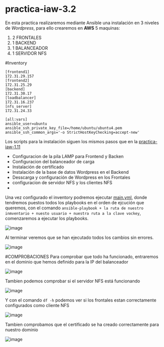 # practica-iaw-3.2

En esta practica realizaremos mediante Ansible una instalación en 3 niveles de *Wordpress*, para ello crearemos en **AWS** 5 maquinas:
1. 2 FRONTALES
2. 1 BACKEND
3. 1 BALANCEADOR
4. 1 SERVIDOR NFS

#Inventory
````
[frontend1]
172.31.29.157
[frontend2]
172.31.25.29
[backend]
172.31.30.17
[loadbalancer]
172.31.16.237
[nfs_server]
172.31.24.33

[all:vars]
ansible_user=ubuntu
ansible_ssh_private_key_file=/home/ubuntu/ubuntu4.pem
ansible_ssh_common_args='-o StrictHostKeyChecking=accept-new'
````
Los scripts para la instalación siguen los mismos pasos que en la [practica-iaw-1.11](https://github.com/marinaferb92/practica-iaw-1.11)
- Configuracion de la pila LAMP para Frontend y Backen
- Configuracion del balanceador de carga
- Instalación de certificado
- Instalación de la base de datos Wordpress en el Backend
- Desscarga y configuración de Wordpress en los Frontales
- configuracion de servidor NFS y los clientes NFS
- 
Una vez configurado el inventory podremos ejecutar [main.yml]([main.yml](https://github.com/marinaferb92/practica-iaw-3.2/blob/256f167f6713fecf8a3c9a1a2b1cedb64fe481bd/main.yml)), donde tendremos puestos todos los playbooks en el orden de ejcución que queremos, con el comando `ansible-playbook + la ruta de nuestro inmventario + nuesto usuario + nuestra ruta a la clave vockey`, comenzaremos a ejecutar los playbooks.

![image](https://github.com/user-attachments/assets/dbf5d279-538a-466e-9bc1-e9d6c1e21d00)

Al terminar veremos que se han ejecutado todos los cambios sin errores.

![image](https://github.com/user-attachments/assets/f8da878e-46e2-444e-a82c-8e2b47ee12fb)


#COMPROBACIONES
Para comprobar que todo ha funcionado, entraremos en el dominio que hemos definido para la IP del balanceador

![image](https://github.com/user-attachments/assets/3b6b916d-af0e-4ad2-b712-f1957a503d96)

Tambien podemos comprobar si el servidor NFS está funcionando

![image](https://github.com/user-attachments/assets/a94f457d-42e6-48ea-ba7f-ba21d655ad46)

Y con el comando `df -h` podemos ver si los frontales estan correctamente configurados como cliente NFS

![image](https://github.com/user-attachments/assets/ed6f7265-e6c5-47f6-b37f-bf7dd1556608)

Tambien comprobamos que el certificado se ha creado correctamente para nuestro dominio

![image](https://github.com/user-attachments/assets/1f103e4b-dab4-4d79-8448-a5d68399e71d)

